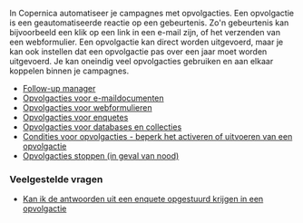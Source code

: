 In Copernica automatiseer je campagnes met opvolgacties. Een opvolgactie
is een geautomatiseerde reactie op een gebeurtenis. Zo'n gebeurtenis kan
bijvoorbeeld een klik op een link in een e-mail zijn, of het verzenden
van een webformulier. Een opvolgactie kan direct worden uitgevoerd, maar
je kan ook instellen dat een opvolgactie pas over een jaar moet worden
uitgevoerd. Je kan oneindig veel opvolgacties gebruiken en aan elkaar
koppelen binnen je campagnes.

-   [Follow-up
    manager](./de-follow-up-manager.md)
-   [Opvolgacties voor
    e-maildocumenten](./opvolgacties-voor-e-maildocumenten.md)
-   [Opvolgacties voor
    webformulieren](./opvolgacties-voor-webformulieren.md)
-   [Opvolgacties voor
    enquetes](./opvolgacties-voor-enquetes.md)
-   [Opvolgacties voor databases en
    collecties](./opvolgacties-voor-databases-en-collecties.md)
-   [Condities voor opvolgacties - beperk het activeren of uitvoeren van
    een
    opvolgactie](./condities-voor-opvolgacties-beperk-het-activeren-of-uitvoeren-van-een-opvolgactie.md)
-   [Opvolgacties stoppen (in geval van
    nood)](./opvolgacties-van-een-mailing-stoppen.md)

### Veelgestelde vragen

-   [Kan ik de antwoorden uit een enquete opgestuurd krijgen in een
    opvolgactie](./antwoorden-enquete-mailen-in-opvolgactie.md)

